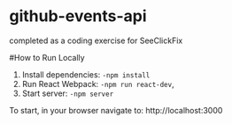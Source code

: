 # github-events-api
completed as a coding exercise for SeeClickFix

#How to Run Locally
1. Install dependencies: `-npm install`
4. Run React Webpack: `-npm run react-dev`,
5. Start server: `-npm server`


To start, in your browser navigate to: http://localhost:3000